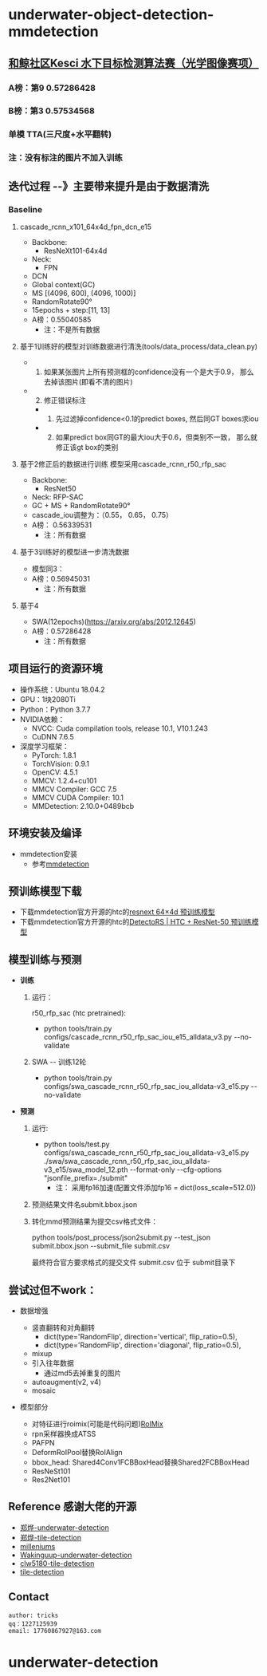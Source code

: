 # underwater-object-detection-mmdetection


## [和鲸社区Kesci 水下目标检测算法赛（光学图像赛项）](https://www.heywhale.com/home/competition/605ab78821e3f6003b56a7d8/content)

### A榜：第9  0.57286428 
### B榜：第3  0.57534568 
### 单模 TTA(三尺度+水平翻转)
### 注：没有标注的图片不加入训练
## 迭代过程 --》主要带来提升是由于数据清洗
### Baseline
1. cascade_rcnn_x101_64x4d_fpn_dcn_e15  
    + Backbone:
        + ResNeXt101-64x4d
    + Neck:
        + FPN
    + DCN
    + Global context(GC)
    + MS [(4096, 600), (4096, 1000)]
    + RandomRotate90°
    + 15epochs + step:[11, 13]  
    + A榜：0.55040585 
        + 注：不是所有数据
   
 
2. 基于1训练好的模型对训练数据进行清洗(tools/data_process/data_clean.py)
    + 1. 如果某张图片上所有预测框的confidence没有一个是大于0.9， 那么去掉该图片(即看不清的图片)
    + 2. 修正错误标注
        + 1. 先过滤掉confidence<0.1的predict boxes, 然后同GT boxes求iou
        + 2. 如果predict box同GT的最大iou大于0.6，但类别不一致， 那么就修正该gt box的类别


3. 基于2修正后的数据进行训练
   模型采用cascade_rcnn_r50_rfp_sac
    + Backbone:
        + ResNet50
    + Neck:
        RFP-SAC
    + GC + MS + RandomRotate90°
    + cascade_iou调整为：（0.55， 0.65， 0.75）
    + A榜： 0.56339531
        + 注：所有数据


4. 基于3训练好的模型进一步清洗数据
    + 模型同3： 
    + A榜：0.56945031
        + 注：所有数据
    

5. 基于4
    + SWA(12epochs)(https://arxiv.org/abs/2012.12645)
    + A榜：0.57286428
        + 注：所有数据
    

## 项目运行的资源环境
+ 操作系统：Ubuntu 18.04.2
+ GPU：1块2080Ti
+ Python：Python 3.7.7
+ NVIDIA依赖：
    - NVCC: Cuda compilation tools, release 10.1, V10.1.243
    - CuDNN 7.6.5
+ 深度学习框架：
    - PyTorch: 1.8.1
    - TorchVision: 0.9.1
    - OpenCV: 4.5.1
    - MMCV: 1.2.4+cu101
    - MMCV Compiler: GCC 7.5
    - MMCV CUDA Compiler: 10.1
    - MMDetection: 2.10.0+0489bcb

## 环境安装及编译
+ mmdetection安装
    - 参考[mmdetection](https://github.com/open-mmlab/mmdetection)


## 预训练模型下载
 - 下载mmdetection官方开源的htc的[resnext 64×4d 预训练模型](https://s3.ap-northeast-2.amazonaws.com/open-mmlab/mmdetection/models/htc/htc_dconv_c3-c5_mstrain_400_1400_x101_64x4d_fpn_20e_20190408-0e50669c.pth)
 - 下载mmdetection官方开源的htc的[DetectoRS | HTC + ResNet-50 预训练模型](http://download.openmmlab.com/mmdetection/v2.0/detectors/detectors_htc_r50_1x_coco/detectors_htc_r50_1x_coco-329b1453.pth) 


## 模型训练与预测
  - **训练**

	1. 运行：
       
       r50_rfp_sac (htc pretrained):
          + python tools/train.py configs/cascade_rcnn_r50_rfp_sac_iou_e15_alldata_v3.py --no-validate
        
    2. SWA -- 训练12轮
       
       + python tools/train.py configs/swa_cascade_rcnn_r50_rfp_sac_iou_alldata-v3_e15.py --no-validate

  - **预测**

    1. 运行: 
       + python tools/test.py configs/swa_cascade_rcnn_r50_rfp_sac_iou_alldata-v3_e15.py  ./swa/swa_cascade_rcnn_r50_rfp_sac_iou_alldata-v3_e15/swa_model_12.pth  --format-only  --cfg-options "jsonfile_prefix=./submit"
         + 注： 采用fp16加速(配置文件添加fp16 = dict(loss_scale=512.0))
        
    2. 预测结果文件名submit.bbox.json

    3. 转化mmd预测结果为提交csv格式文件：
       
       python tools/post_process/json2submit.py --test_json submit.bbox.json --submit_file submit.csv

       最终符合官方要求格式的提交文件 submit.csv 位于 submit目录下
    

## 尝试过但不work：

+ 数据增强
  + 竖直翻转和对角翻转
    + dict(type='RandomFlip', direction='vertical', flip_ratio=0.5), 
    + dict(type='RandomFlip', direction='diagonal', flip_ratio=0.5),
  + mixup
  + 引入往年数据
    + 通过md5去掉重复的图片
  + autoaugment(v2, v4)
  + mosaic
  
+ 模型部分
  + 对特征进行roimix(可能是代码问题)[RoIMix](https://arxiv.org/abs/1911.03029)
  + rpn采样器换成ATSS
  + PAFPN
  + DeformRoIPool替换RoIAlign
  + bbox_head: Shared4Conv1FCBBoxHead替换Shared2FCBBoxHead
  + ResNeSt101
  + Res2Net101
    
## Reference 感谢大佬的开源
   - [郑烨-underwater-detection](https://github.com/zhengye1995/underwater-object-detection)
   - [郑烨-tile-detection](https://github.com/zhengye1995/Tianchi-2021-Guangdong-Tile-Detection)
   - [milleniums](https://github.com/milleniums/underwater-object-detection-mmdetection)
   - [Wakinguup-underwater-detection](https://github.com/Wakinguup/Underwater_detection)
   - [clw5180-tile-detection](https://github.com/clw5180/mmdetection_clw)
   - [tile-detection](https://github.com/MySuperSoul/TileDetection)


## Contact
    author: tricks
    qq：1227125939
    email: 17760867927@163.com
# underwater-detection
